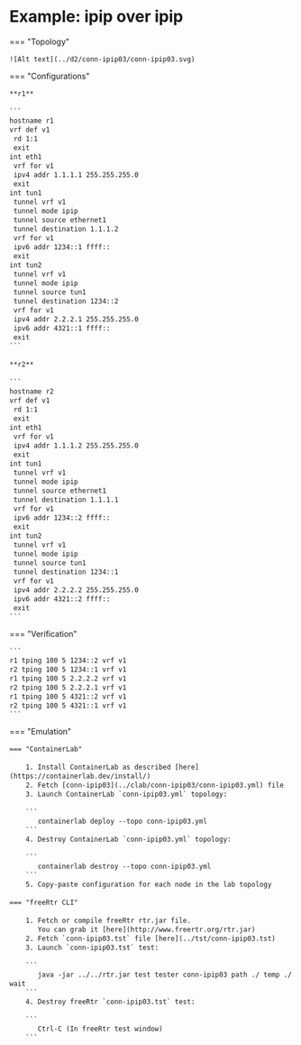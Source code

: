 # Example: ipip over ipip

=== "Topology"

    ![Alt text](../d2/conn-ipip03/conn-ipip03.svg)

=== "Configurations"

    **r1**

    ```
    hostname r1
    vrf def v1
     rd 1:1
     exit
    int eth1
     vrf for v1
     ipv4 addr 1.1.1.1 255.255.255.0
     exit
    int tun1
     tunnel vrf v1
     tunnel mode ipip
     tunnel source ethernet1
     tunnel destination 1.1.1.2
     vrf for v1
     ipv6 addr 1234::1 ffff::
     exit
    int tun2
     tunnel vrf v1
     tunnel mode ipip
     tunnel source tun1
     tunnel destination 1234::2
     vrf for v1
     ipv4 addr 2.2.2.1 255.255.255.0
     ipv6 addr 4321::1 ffff::
     exit
    ```

    **r2**

    ```
    hostname r2
    vrf def v1
     rd 1:1
     exit
    int eth1
     vrf for v1
     ipv4 addr 1.1.1.2 255.255.255.0
     exit
    int tun1
     tunnel vrf v1
     tunnel mode ipip
     tunnel source ethernet1
     tunnel destination 1.1.1.1
     vrf for v1
     ipv6 addr 1234::2 ffff::
     exit
    int tun2
     tunnel vrf v1
     tunnel mode ipip
     tunnel source tun1
     tunnel destination 1234::1
     vrf for v1
     ipv4 addr 2.2.2.2 255.255.255.0
     ipv6 addr 4321::2 ffff::
     exit
    ```

=== "Verification"

    ```
    r1 tping 100 5 1234::2 vrf v1
    r2 tping 100 5 1234::1 vrf v1
    r1 tping 100 5 2.2.2.2 vrf v1
    r2 tping 100 5 2.2.2.1 vrf v1
    r1 tping 100 5 4321::2 vrf v1
    r2 tping 100 5 4321::1 vrf v1
    ```

=== "Emulation"

    === "ContainerLab"

        1. Install ContainerLab as described [here](https://containerlab.dev/install/)  
        2. Fetch [conn-ipip03](../clab/conn-ipip03/conn-ipip03.yml) file  
        3. Launch ContainerLab `conn-ipip03.yml` topology:  

        ```
           containerlab deploy --topo conn-ipip03.yml  
        ```
        4. Destroy ContainerLab `conn-ipip03.yml` topology:  

        ```
           containerlab destroy --topo conn-ipip03.yml  
        ```
        5. Copy-paste configuration for each node in the lab topology

    === "freeRtr CLI"

        1. Fetch or compile freeRtr rtr.jar file.  
           You can grab it [here](http://www.freertr.org/rtr.jar)  
        2. Fetch `conn-ipip03.tst` file [here](../tst/conn-ipip03.tst)  
        3. Launch `conn-ipip03.tst` test:  

        ```
           java -jar ../../rtr.jar test tester conn-ipip03 path ./ temp ./ wait
        ```
        4. Destroy freeRtr `conn-ipip03.tst` test:  

        ```
           Ctrl-C (In freeRtr test window)
        ```

